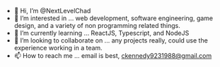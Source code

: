 - 👋 Hi, I’m @NextLevelChad
- 👀 I’m interested in ... web development, software engineering, game design, and a variety of non programming related things.
- 🌱 I’m currently learning ... ReactJS, Typescript, and NodeJS
- 💞️ I’m looking to collaborate on ... any projects really, could use the experience working in a team.
- 📫 How to reach me ... email is best, ckennedy9231988@gmail.com

<!---
NextLevelChad/NextLevelChad is a ✨ special ✨ repository because its `README.md` (this file) appears on your GitHub profile.
You can click the Preview link to take a look at your changes.
--->
